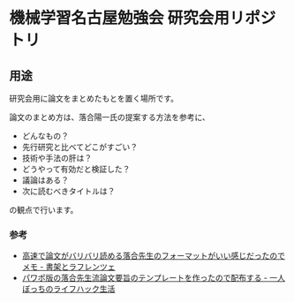 # 機械学習名古屋勉強会 研究会用リポジトリ

## 用途
研究会用に論文をまとめたもとを置く場所です。

論文のまとめ方は、落合陽一氏の提案する方法を参考に、

* どんなもの？
* 先行研究と比べてどこがすごい？
* 技術や手法の肝は？
* どうやって有効だと検証した？
* 議論はある？
* 次に読むべきタイトルは？

の観点で行います。

### 参考

+ [高速で論文がバリバリ読める落合先生のフォーマットがいい感じだったのでメモ - 書架とラフレンツェ](http://lafrenze.hatenablog.com/entry/2015/08/04/120205)
+ [パワポ版の落合先生流論文要旨のテンプレートを作ったので配布する - 一人ぼっちのライフハック生活](http://mooooooooooriiiiii.hatenablog.com/entry/2017/04/16/222905)
